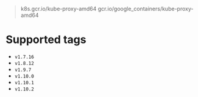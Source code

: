 > k8s.gcr.io/kube-proxy-amd64
> gcr.io/google_containers/kube-proxy-amd64

# Supported tags
- `v1.7.16`
- `v1.8.12`
- `v1.9.7`
- `v1.10.0`
- `v1.10.1`
- `v1.10.2`